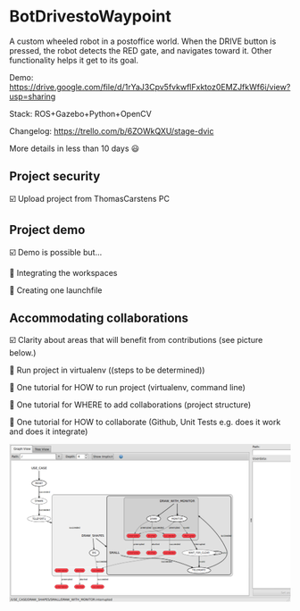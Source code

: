 # BotDrivestoWaypoint

A custom wheeled robot in a postoffice world. When the DRIVE button is pressed, the robot detects the RED gate, and navigates toward it. Other functionality helps it get to its goal.

Demo: https://drive.google.com/file/d/1rYaJ3Cpv5fvkwflFxktoz0EMZJfkWf6i/view?usp=sharing

Stack: ROS+Gazebo+Python+OpenCV

Changelog: https://trello.com/b/6ZOWkQXU/stage-dvic

More details in less than 10 days :smiley:

## Project security
:ballot_box_with_check: Upload project from ThomasCarstens PC

## Project demo
:ballot_box_with_check: Demo is possible but...

:black_square_button: Integrating the workspaces

:black_square_button: Creating one launchfile

## Accommodating collaborations
:ballot_box_with_check: Clarity about areas that will benefit from contributions (see picture below.)

:black_square_button: Run project in virtualenv ((steps to be determined))

:black_square_button: One tutorial for HOW to run project (virtualenv, command line)

:black_square_button: One tutorial for WHERE to add collaborations (project structure)

:black_square_button: One tutorial for HOW to collaborate (Github, Unit Tests e.g. does it work and does it integrate)

![GitHub Logo](/images/state_machine.png)
